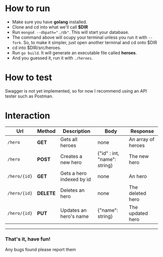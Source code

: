 # How to run

* Make sure you have **golang** installed.
* Clone and cd into what we'll call **$DIR**
* Run `mongod --dbpath="./db"`. This will start your database.
* The command above will ocupy your terminal unless you run it with `--fork`. So, to make it simpler, just open another terminal and cd onto $DIR
* cd into $DIR/src/heroes.
* Run `go build`. It will generate an executable file called **heroes**.
* And you guessed it, run it with `./heroes`.

# How to test

   Swagger is not yet implemented, so for now I recommend using an API tester such as Postman.

# Interaction
  
 Url | Method | Description | Body | Response
 --- | --- | --- | --- | ---
 `/hero` | **GET** | Gets all heroes | none | An array of heroes
 `/hero` | **POST** | Creates a new hero | {"id" : int, "name": string} | The new hero
 `/hero/{id}` | **GET** | Gets a hero indexed by id | none | An hero
 `/hero/{id}` | **DELETE** | Deletes an hero | none | The deleted hero
 `/hero/{id}` | **PUT** | Updates an hero's name | {"name": string} | The updated hero

---
### That's it, have fun!

Any bugs found please report them
